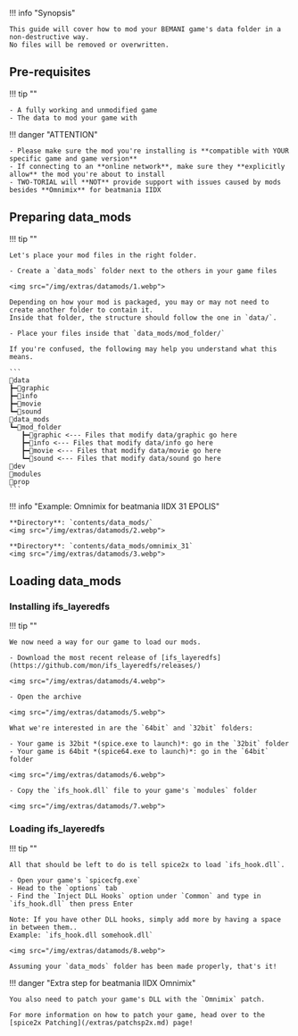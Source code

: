!!! info "Synopsis"

	This guide will cover how to mod your BEMANI game's data folder in a non-destructive way.  
	No files will be removed or overwritten.

## Pre-requisites

!!! tip ""

	- A fully working and unmodified game
	- The data to mod your game with

!!! danger "ATTENTION"

	- Please make sure the mod you're installing is **compatible with YOUR specific game and game version**
	- If connecting to an **online network**, make sure they **explicitly allow** the mod you're about to install
	- TWO-TORIAL will **NOT** provide support with issues caused by mods besides **Omnimix** for beatmania IIDX

## Preparing data_mods

!!! tip ""

	Let's place your mod files in the right folder.

	- Create a `data_mods` folder next to the others in your game files

	<img src="/img/extras/datamods/1.webp">

	Depending on how your mod is packaged, you may or may not need to create another folder to contain it.  
	Inside that folder, the structure should follow the one in `data/`.

	- Place your files inside that `data_mods/mod_folder/`

	If you're confused, the following may help you understand what this means.

	```
	📂data
    ┣━📂graphic
	┣━📂info
	┣━📂movie
	┗━📂sound
	📂data_mods 
    ┗━📂mod_folder
	   ┣━📂graphic <--- Files that modify data/graphic go here
	   ┣━📂info <--- Files that modify data/info go here
	   ┣━📂movie <--- Files that modify data/movie go here
	   ┗━📂sound <--- Files that modify data/sound go here
	📂dev
	📂modules
	📂prop
	```

!!! info "Example: Omnimix for beatmania IIDX 31 EPOLIS"

	**Directory**: `contents/data_mods/`
	<img src="/img/extras/datamods/2.webp">
	
	**Directory**: `contents/data_mods/omnimix_31`
	<img src="/img/extras/datamods/3.webp">

## Loading data_mods

### Installing ifs_layeredfs

!!! tip ""

	We now need a way for our game to load our mods.

	- Download the most recent release of [ifs_layeredfs](https://github.com/mon/ifs_layeredfs/releases/)

	<img src="/img/extras/datamods/4.webp">

	- Open the archive

	<img src="/img/extras/datamods/5.webp">

	What we're interested in are the `64bit` and `32bit` folders:
	
	- Your game is 32bit *(spice.exe to launch)*: go in the `32bit` folder
	- Your game is 64bit *(spice64.exe to launch)*: go in the `64bit` folder

	<img src="/img/extras/datamods/6.webp">

	- Copy the `ifs_hook.dll` file to your game's `modules` folder

	<img src="/img/extras/datamods/7.webp">

### Loading ifs_layeredfs

!!! tip ""

	All that should be left to do is tell spice2x to load `ifs_hook.dll`.

	- Open your game's `spicecfg.exe`
	- Head to the `options` tab
	- Find the `Inject DLL Hooks` option under `Common` and type in `ifs_hook.dll` then press Enter

	Note: If you have other DLL hooks, simply add more by having a space in between them..  
	Example: `ifs_hook.dll somehook.dll`

	<img src="/img/extras/datamods/8.webp">

	Assuming your `data_mods` folder has been made properly, that's it!

!!! danger "Extra step for beatmania IIDX Omnimix"

	You also need to patch your game's DLL with the `Omnimix` patch.
	
	For more information on how to patch your game, head over to the [spice2x Patching](/extras/patchsp2x.md) page!